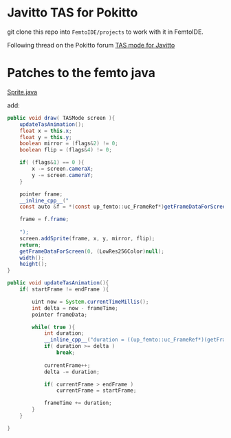 # Javitto TAS for Pokitto

git clone this repo into `FemtoIDE/projects` to work with it in FemtoIDE.

Following thread on the Pokitto forum [TAS mode for Javitto](https://talk.pokitto.com/t/tas-mode-for-javitto-development-thread)


# Patches to the femto java

[Sprite.java](https://github.com/felipemanga/FemtoIDE/blob/master/javacompiler/femto/Sprite.java)

add:

```Java
public void draw( TASMode screen ){
    updateTasAnimation();
    float x = this.x;
    float y = this.y;
    boolean mirror = (flags&2) != 0;
    boolean flip = (flags&4) != 0;

    if( (flags&1) == 0 ){
        x -= screen.cameraX;
        y -= screen.cameraY;
    }

    pointer frame;
    __inline_cpp__("
    const auto &f = *(const up_femto::uc_FrameRef*)getFrameDataForScreen(currentFrame, (up_femto::up_mode::uc_LowRes256Color*)nullptr);

    frame = f.frame;
    
    ");
    screen.addSprite(frame, x, y, mirror, flip);
    return;
    getFrameDataForScreen(0, (LowRes256Color)null);
    width();
    height();
}

public void updateTasAnimation(){
    if( startFrame != endFrame ){

        uint now = System.currentTimeMillis();
        int delta = now - frameTime;
        pointer frameData;

        while( true ){
            int duration;
            __inline_cpp__("duration = ((up_femto::uc_FrameRef*)(getFrameDataForScreen(currentFrame, (up_femto::up_mode::uc_LowRes256Color*)nullptr)))->duration");
            if( duration >= delta )
                break;
            
            currentFrame++;
            delta -= duration;

            if( currentFrame > endFrame )
                currentFrame = startFrame;

            frameTime += duration;
        }
    }

}
    
```